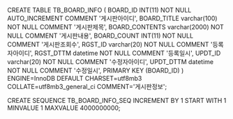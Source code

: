CREATE TABLE TB_BOARD_INFO (
  BOARD_ID INT(11) NOT NULL AUTO_INCREMENT COMMENT '게시판아이디',
  BOARD_TITLE varchar(100) NOT NULL COMMENT '게시판제목',
  BOARD_CONTENTS varchar(2000) NOT NULL COMMENT '게시판내용',
  BOARD_COUNT INT(11) NOT NULL COMMENT '게시판조회수',
  RGST_ID varchar(20) NOT NULL COMMENT '등록자아이디',
  RGST_DTTM datetime NOT NULL COMMENT '등록일시',
  UPDT_ID varchar(20) NOT NULL COMMENT '수정자아이디',
  UPDT_DTTM datetime NOT NULL COMMENT '수정일시',
  PRIMARY KEY (BOARD_ID)
) ENGINE=InnoDB DEFAULT CHARSET=utf8mb3 COLLATE=utf8mb3_general_ci COMMENT='게시판정보';



CREATE SEQUENCE TB_BOARD_INFO_SEQ
INCREMENT BY 1
START WITH 1
MINVALUE 1
MAXVALUE 4000000000;